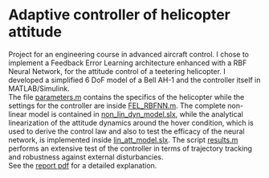 # Adaptive controller of helicopter attitude
Project for an engineering course in advanced aircraft control. I chose to implement a Feedback Error Learning architecture enhanced with a RBF Neural Network, for the attitude control of a teetering helicopter. I developed a simplified 6 DoF model of a Bell AH-1 and the controller itself in MATLAB/Simulink.\
The file [parameters.m](/parameters.m) contains the specifics of the helicopter while the settings for the controller are inside [FEL_RBFNN.m](/FEL_RBFNN.m). The complete non-linear model is contained in [non_lin_dyn_model.slx](/non_lin_dyn_model.slx), while the analytical linearization of the attitude dynamics around the hover condition, which is used to derive the control law and also to test the efficacy of the neural network, is implemented inside [lin_att_model.slx](/lin_att_model.slx). The script [results.m](/results.m) performs an extensive test of the controller in terms of trajectory tracking and robustness against external disturbancies.\
See the [report pdf](/report.pdf) for a detailed explanation.
